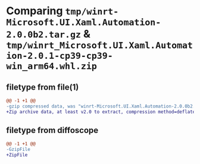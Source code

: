 # Comparing `tmp/winrt-Microsoft.UI.Xaml.Automation-2.0.0b2.tar.gz` & `tmp/winrt_Microsoft.UI.Xaml.Automation-2.0.1-cp39-cp39-win_arm64.whl.zip`

## filetype from file(1)

```diff
@@ -1 +1 @@
-gzip compressed data, was "winrt-Microsoft.UI.Xaml.Automation-2.0.0b2.tar", last modified: Sat Dec  2 18:28:38 2023, max compression
+Zip archive data, at least v2.0 to extract, compression method=deflate
```

## filetype from diffoscope

```diff
@@ -1 +1 @@
-GzipFile
+ZipFile
```


